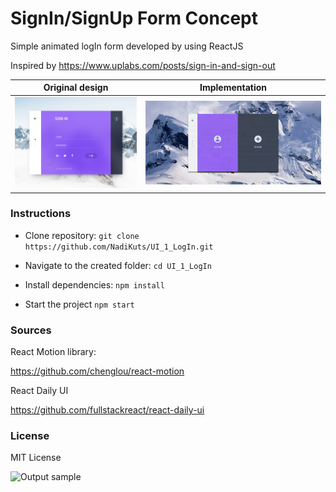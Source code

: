# SignIn/SignUp Form Concept
Simple animated logIn form developed by using ReactJS

Inspired by https://www.uplabs.com/posts/sign-in-and-sign-out

|      Original design      |  Implementation         |
| ------------------------- |:-----------------------:|
| ![Output sample](preview.gif)|![Output sample](logIn.gif) |


### Instructions
- Clone repository: `git clone https://github.com/NadiKuts/UI_1_LogIn.git`

- Navigate to the created folder: `cd UI_1_LogIn`

- Install dependencies: `npm install`

- Start the project `npm start`

### Sources
React Motion library:

https://github.com/chenglou/react-motion

React Daily UI

https://github.com/fullstackreact/react-daily-ui

### License
MIT License


![Output sample](https://media.giphy.com/media/hzfInooURjtsc/giphy.gif)
